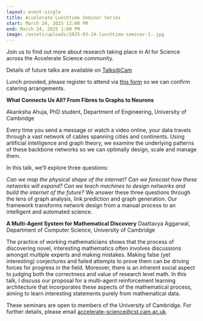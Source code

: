 ```yaml
---
layout: event-single
title: Accelerate Lunchtime Seminar Series
start: March 24, 2025 12:00 PM
end: March 24, 2025 1:00 PM
image: /assets/uploads/2025-03-24-lunchtime-seminar-1-.jpg
---
```

Join us to find out more about research taking place in AI for Science across the Accelerate Science community.

Details of future talks are available on [Talks@Cam](https://talks.cam.ac.uk/show/index/191074)

Lunch provided, please register to attend via [this form](https://forms.office.com/Pages/ResponsePage.aspx?id=RQSlSfq9eUut41R7TzmG6SCH_8-s-LhNq5ASf8etR39UOTU2TFlIWUw5SkdNNkwyMkI5STdUUlQ4VC4u) so we can confirm catering arrangements. 

**What Connects Us All? From Fibres to Graphs to Neurons**

Akanksha Ahuja, PhD student, Department of Engineering, University of Cambridge

Every time you send a message or watch a video online, your data travels through a vast network of cables spanning cities and continents. Using artificial intelligence and graph theory, we examine the underlying patterns of these backbone networks so we can optimally design, scale and manage them.

In this talk, we’ll explore three questions:

*Can we map the physical shape of the internet? 
Can we forecast how these networks will expand?
Can we teach machines to design networks and build the internet of the future?*
We answer these three questions through the lens of graph analysis, link prediction and graph generation. Our framework transforms network design from a manual process to an intelligent and automated science.

**A Multi-Agent System for Mathematical Discovery**
Daattavya Aggarwal, Department of Computer Science, University of Cambridge

The practice of working mathematicians shows that the process of discovering novel, interesting mathematics often involves discussions amongst multiple experts and making mistakes. Making false (yet interesting) conjectures and failed attempts to prove them can be driving forces for progress in the field. Moreover, there is an inherent social aspect to judging both the correctness and value of research level math. In this talk, I discuss our proposal for a multi-agent reinforcement learning architecture that incorporates these aspects of the mathematical process, aiming to learn interesting statements purely from mathematical data.

These seminars are open to members of the University of Cambridge. For further details, please email accelerate-science@cst.cam.ac.uk.